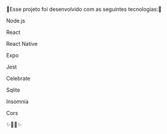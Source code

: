 🚀Esse projeto foi desenvolvido com as seguintes tecnologias:🚀

Node.js 

React

React Native

Expo

Jest

Celebrate

Sqlite

Insomnia

Cors

✨🐢🚀✨
